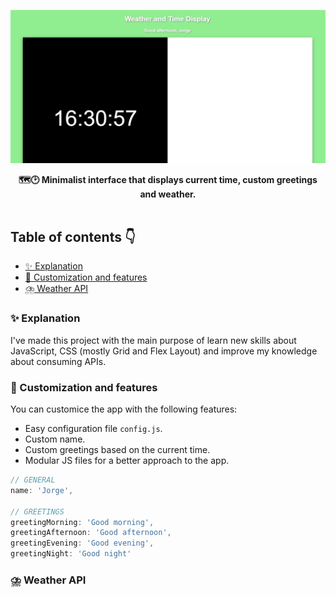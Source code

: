 ![image](assets/header.PNG)

<div align="center">
    <b>🗺️🕑 Minimalist interface that displays current time, custom greetings and weather.</b>
</div>

<br />

## Table of contents 👇

-   [✨ Explanation](#-explanation)
-   [🎨 Customization and features](#-customization-and-features)
-   [⛈️ Weather API](#-weather-api)

### ✨ Explanation

I've made this project with the main purpose of learn new skills about JavaScript, CSS (mostly Grid and Flex Layout) and improve my knowledge about consuming APIs.

### 🎨 Customization and features

You can customice the app with the following features:

-   Easy configuration file `config.js`.
-   Custom name.
-   Custom greetings based on the current time.
-   Modular JS files for a better approach to the app.

```js
// GENERAL
name: 'Jorge',

// GREETINGS
greetingMorning: 'Good morning',
greetingAfternoon: 'Good afternoon',
greetingEvening: 'Good evening',
greetingNight: 'Good night'
```

### ⛈️ Weather API

